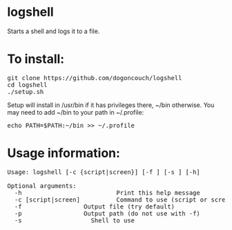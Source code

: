 # logshell
Starts a shell and logs it to a file.

# To install:
<pre>git clone https://github.com/dogoncouch/logshell
cd logshell
./setup.sh</pre>

Setup will install in /usr/bin if it has privileges there, ~/bin otherwise. You may need to add ~/bin to your path in ~/.profile:
<pre>echo PATH=$PATH:~/bin >> ~/.profile</pre>

# Usage information:
<pre>Usage: logshell [-c {script|screen}] [-f <logfile>] [-s <shell>] [-h]

Optional arguments:
  -h                          Print this help message
  -c [script|screen]          Command to use (script or screen)
  -f <logfile>                Output file (try default)
  -p <logpath>                Output path (do not use with -f)
  -s <shell>                  Shell to use</pre>
